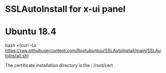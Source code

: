 # SSLAutoInstall for x-ui panel 
# Ubuntu 18.4

bash <(curl -Ls https://raw.githubusercontent.com/Rootubuntuu/SSLAutoInstall/main/SSLAutoInstall.sh)

The certificate installation directory is the  : /root/cert 
